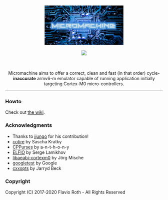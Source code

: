 
<p align="center">
  <img width="50%" src="docs/images/micromachine-logo.png" />
</p>

<p align="center">
    <img src="https://github.com/flavioroth/micromachine/workflows/MicroMachine%20CI/badge.svg?branch=master" />
</p>

<br/>

<p align="center">
Micromachine aims to offer a correct, clean and fast (in that order) cycle-<b>inaccurate</b> armv6-m emulator capable of running application initially targeting Cortex-M0 micro-controllers.
</p>


***


### Howto

Check out [the wiki](https://github.com/flavioroth/micromachine/wiki).

### Acknowledgments
* Thanks to [jjungo](https://github.com/jjungo) for his contribution!
* [cotire](https://github.com/sakra/cotire) by Sascha Kratky
* [CPPurses](https://github.com/a-n-t-h-o-n-y/CPPurses) by a-n-t-h-o-n-y
* [ELFIO](https://github.com/serge1/ELFIO) by Serge Lamikhov
* [libaeabi-cortexm0](https://github.com/bobbl/libaeabi-cortexm0) by
  Jörg Mische
* [googletest](https://github.com/google/googletest) by Google
* [cxxopts](https://github.com/jarro2783/cxxopts) by Jarryd Beck


### Copyright
Copyright (C) 2017-2020 Flavio Roth - All Rights Reserved


